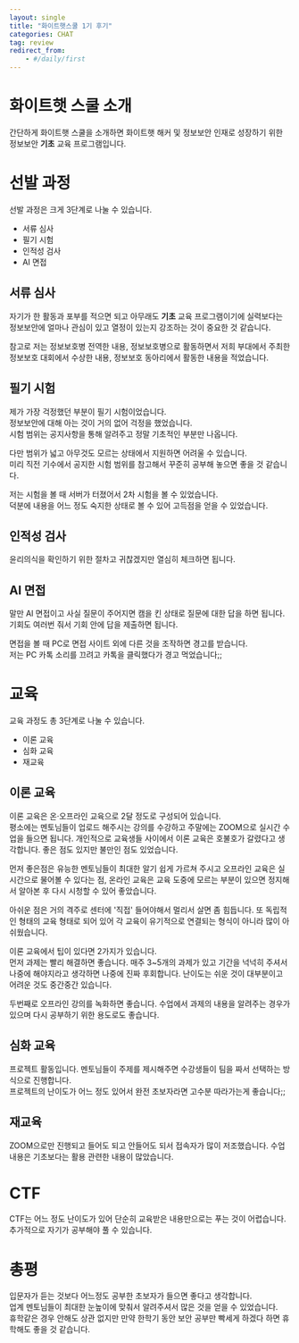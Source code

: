 ```yaml
---
layout: single
title: "화이트햇스쿨 1기 후기"
categories: CHAT
tag: review
redirect_from:
    - #/daily/first
---
```


# 화이트햇 스쿨 소개
간단하게 화이트햇 스쿨을 소개하면 화이트햇 해커 및 정보보안 인재로 성장하기 위한 정보보안 **기초** 교육 프로그램입니다.

# 선발 과정
선발 과정은 크게 3단계로 나눌 수 있습니다.
- 서류 심사
- 필기 시험
- 인적성 검사
- AI 면접

## 서류 심사
자기가 한 활동과 포부를 적으면 되고 아무래도 **기초** 교육  프로그램이기에 실력보다는 정보보안에 얼마나 관심이 있고 열정이 있는지 강조하는 것이 중요한 것 같습니다.  

참고로 저는 정보보호병 전역한 내용, 정보보호병으로 활동하면서 저희 부대에서 주최한 정보보호 대회에서 수상한 내용, 정보보호 동아리에서 활동한 내용을 적었습니다.  

## 필기 시험
제가 가장 걱정했던 부분이 필기 시험이었습니다.  
정보보안에 대해 아는 것이 거의 없어 걱정을 했었습니다.  
시험 범위는 공지사항을 통해 알려주고 정말 기초적인 부분만 나옵니다.  

다만 범위가 넓고 아무것도 모르는 상태에서 지원하면 어려울 수 있습니다.  
미리 직전 기수에서 공지한 시험 범위를 참고해서 꾸준히 공부해 놓으면 좋을 것 같습니다.  

저는 시험을 볼 때 서버가 터졌어서 2차 시험을 볼 수 있었습니다.  
덕분에 내용을 어느 정도 숙지한 상태로 볼 수 있어 고득점을 얻을 수 있었습니다.

## 인적성 검사
윤리의식을 확인하기 위한 절차고 귀찮겠지만 열심히 체크하면 됩니다.

## AI 면접
말만 AI 면접이고 사실 질문이 주어지면 캠을 킨 상태로 질문에 대한 답을 하면 됩니다. 기회도 여러번 줘서 기회 안에 답을 제출하면 됩니다.  

면접을 볼 때 PC로 면접 사이트 외에 다른 것을 조작하면 경고를 받습니다.  
저는 PC 카톡 소리를 끄려고 카톡을 클릭했다가 경고 먹었습니다;;

# 교육
교육 과정도 총 3단계로 나눌 수 있습니다.
- 이론 교육
- 심화 교육
- 재교육

## 이론 교육
이론 교육은 온·오프라인 교육으로 2달 정도로 구성되어 있습니다.  
평소에는 멘토님들이 업로드 해주시는 강의를 수강하고 주말에는 ZOOM으로 실시간 수업을 들으면 됩니다. 개인적으로 교육생들 사이에서 이론 교육은 호불호가 갈렸다고 생각합니다. 좋은 점도 있지만 불만인 점도 있었습니다.

먼저 좋은점은 유능한 멘토님들이 최대한 알기 쉽게 가르쳐 주시고 오프라인 교육은 실시간으로 물어볼 수 있다는 점, 온라인 교육은 교육 도중에 모르는 부분이 있으면 정지해서 알아본 후 다시 시청할 수 있어 좋았습니다.

아쉬운 점은 거의 격주로 센터에 '직접' 들어야해서 멀리서 살면 좀 힘듭니다. 또 독립적인 형태의 교육 형태로 되어 있어 각 교육이 유기적으로 연결되는 형식이 아니라 많이 아쉬웠습니다.

이론 교육에서 팁이 있다면 2가지가 있습니다.  
먼저 과제는 빨리 해결하면 좋습니다. 매주 3~5개의 과제가 있고 기간을 넉넉히 주셔서 나중에 해야지라고 생각하면 나중에 진짜 후회합니다. 난이도는 쉬운 것이 대부분이고 어려운 것도 중간중간 있습니다.

두번째로 오프라인 강의를 녹화하면 좋습니다. 수업에서 과제의 내용을 알려주는 경우가 있으며 다시 공부하기 위한 용도로도 좋습니다.

## 심화 교육
프로젝트 활동입니다. 멘토님들이 주제를 제시해주면 수강생들이 팀을 짜서 선택하는 방식으로 진행합니다.  
프로젝트의 난이도가 어느 정도 있어서 완전 초보자라면 고수분 따라가는게 좋습니다;;  

## 재교육
ZOOM으로만 진행되고 들어도 되고 안들어도 되서 접속자가 많이 저조했습니다.
수업 내용은 기초보다는 활용 관련한 내용이 많았습니다.

# CTF
CTF는 어느 정도 난이도가 있어 단순히 교육받은 내용만으로는 푸는 것이 어렵습니다. 추가적으로 자기가 공부해야 풀 수 있습니다.

# 총평
입문자가 듣는 것보다 어느정도 공부한 초보자가 들으면 좋다고 생각합니다.  
업계 멘토님들이 최대한 눈높이에 맞춰서 알려주셔서 많은 것을 얻을 수 있었습니다.  
휴학같은 경우 안해도 상관 없지만 만약 한학기 동안 보안 공부만 빡세게 하겠다 하면 휴학해도 좋을 것 같습니다.